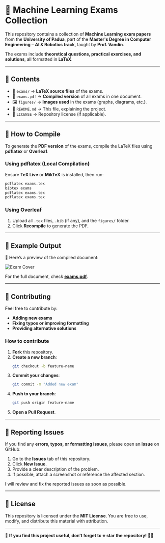 # 📖 Machine Learning Exams Collection

This repository contains a collection of **Machine Learning exam papers** from the **University of Padua**, part of the **Master's Degree in Computer Engineering** – **AI & Robotics track**, taught by **Prof. Vandin**.

The exams include **theoretical questions, practical exercises, and solutions**, all formatted in **LaTeX**.

---

## 📌 Contents

- 📂 `exams/` → **LaTeX source files** of the exams.
- 📄 `exams.pdf` → **Compiled version** of all exams in one document.
- 🖼 `figures/` → **Images used** in the exams (graphs, diagrams, etc.).
- 📜 `README.md` → This file, explaining the project.
- 📜 `LICENSE` → Repository license (if applicable).

---

## 🚀 How to Compile

To generate the **PDF version** of the exams, compile the LaTeX files using **pdflatex** or **Overleaf**.

### **Using pdflatex (Local Compilation)**

Ensure **TeX Live** or **MikTeX** is installed, then run:

```bash
pdflatex exams.tex
bibtex exams
pdflatex exams.tex
pdflatex exams.tex
```

### **Using Overleaf**

1. Upload all `.tex` files, `.bib` (if any), and the `figures/` folder.
2. Click **Recompile** to generate the PDF.

---

## 📝 Example Output

📄 Here’s a preview of the compiled document:

![Exam Cover](figures/exam_cover.png)

For the full document, check [**exams.pdf**](exams.pdf).

---

## 🤝 Contributing

Feel free to contribute by:

- **Adding new exams**
- **Fixing typos or improving formatting**
- **Providing alternative solutions**

### **How to contribute**

1. **Fork** this repository.
2. **Create a new branch**:
   ```bash
   git checkout -b feature-name
   ```
3. **Commit your changes**:
   ```bash
   git commit -m "Added new exam"
   ```
4. **Push to your branch**:
   ```bash
   git push origin feature-name
   ```
5. **Open a Pull Request**.

---

## 🐞 Reporting Issues

If you find any **errors, typos, or formatting issues**, please open an **Issue** on GitHub:

1. Go to the **Issues** tab of this repository.
2. Click **New Issue**.
3. Provide a clear description of the problem.
4. If possible, attach a screenshot or reference the affected section.

I will review and fix the reported issues as soon as possible.

---

## 📜 License

This repository is licensed under the **MIT License**. You are free to use, modify, and distribute this material with attribution.

---

🎯 **If you find this project useful, don't forget to ⭐ star the repository!** 🚀🔗
